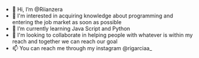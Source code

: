 - 👋 Hi, I’m @Riianzera
- 👀 I'm interested in acquiring knowledge about programming and entering the job market as soon as possible
- 🌱 I’m currently learning Java Script and Python
- 💞️ I'm looking to collaborate in helping people with whatever is within my reach and together we can reach our goal
- 📫 You can reach me through my instagram @rigarciaa_ 

<!---
Riianzera/Riianzera is a ✨ special ✨ repository because its `README.md` (this file) appears on your GitHub profile.
You can click the Preview link to take a look at your changes.
--->
